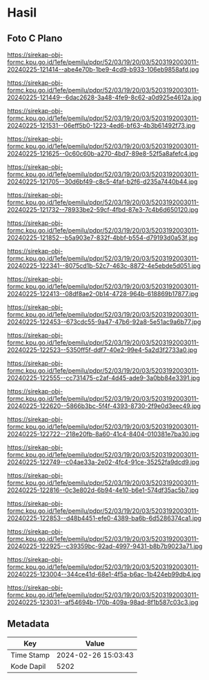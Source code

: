 # Hasil

## Foto C Plano

https://sirekap-obj-formc.kpu.go.id/1efe/pemilu/pdpr/52/03/19/20/03/5203192003011-20240225-121414--abe4e70b-1be9-4cd9-b933-106eb9858afd.jpg

https://sirekap-obj-formc.kpu.go.id/1efe/pemilu/pdpr/52/03/19/20/03/5203192003011-20240225-121449--6dac2628-3a48-4fe9-8c62-a0d925e4612a.jpg

https://sirekap-obj-formc.kpu.go.id/1efe/pemilu/pdpr/52/03/19/20/03/5203192003011-20240225-121531--06eff5b0-1223-4ed6-bf63-4b3b61492f73.jpg

https://sirekap-obj-formc.kpu.go.id/1efe/pemilu/pdpr/52/03/19/20/03/5203192003011-20240225-121625--0c60c60b-a270-4bd7-89e8-52f5a8afefc4.jpg

https://sirekap-obj-formc.kpu.go.id/1efe/pemilu/pdpr/52/03/19/20/03/5203192003011-20240225-121705--30d6bf49-c8c5-4faf-b2f6-d235a7440b44.jpg

https://sirekap-obj-formc.kpu.go.id/1efe/pemilu/pdpr/52/03/19/20/03/5203192003011-20240225-121732--78933be2-59cf-4fbd-87e3-7c4b6d650120.jpg

https://sirekap-obj-formc.kpu.go.id/1efe/pemilu/pdpr/52/03/19/20/03/5203192003011-20240225-121852--b5a903e7-832f-4bbf-b554-d79193d0a53f.jpg

https://sirekap-obj-formc.kpu.go.id/1efe/pemilu/pdpr/52/03/19/20/03/5203192003011-20240225-122341--8075cd1b-52c7-463c-8872-4e5ebde5d051.jpg

https://sirekap-obj-formc.kpu.go.id/1efe/pemilu/pdpr/52/03/19/20/03/5203192003011-20240225-122413--08df8ae2-0b14-4728-964b-618869b17877.jpg

https://sirekap-obj-formc.kpu.go.id/1efe/pemilu/pdpr/52/03/19/20/03/5203192003011-20240225-122453--673cdc55-9a47-47b6-92a8-5e51ac9a6b77.jpg

https://sirekap-obj-formc.kpu.go.id/1efe/pemilu/pdpr/52/03/19/20/03/5203192003011-20240225-122523--5350ff5f-ddf7-40e2-99e4-5a2d3f2733a0.jpg

https://sirekap-obj-formc.kpu.go.id/1efe/pemilu/pdpr/52/03/19/20/03/5203192003011-20240225-122555--cc731475-c2af-4d45-ade9-3a0bb84e3391.jpg

https://sirekap-obj-formc.kpu.go.id/1efe/pemilu/pdpr/52/03/19/20/03/5203192003011-20240225-122620--5866b3bc-5f4f-4393-8730-2f9e0d3eec49.jpg

https://sirekap-obj-formc.kpu.go.id/1efe/pemilu/pdpr/52/03/19/20/03/5203192003011-20240225-122722--218e20fb-8a60-41c4-8404-010381e7ba30.jpg

https://sirekap-obj-formc.kpu.go.id/1efe/pemilu/pdpr/52/03/19/20/03/5203192003011-20240225-122749--c04ae33a-2e02-4fc4-91ce-35252fa9dcd9.jpg

https://sirekap-obj-formc.kpu.go.id/1efe/pemilu/pdpr/52/03/19/20/03/5203192003011-20240225-122816--0c3e802d-6b94-4e10-b6e1-574df35ac5b7.jpg

https://sirekap-obj-formc.kpu.go.id/1efe/pemilu/pdpr/52/03/19/20/03/5203192003011-20240225-122853--d48b4451-efe0-4389-ba6b-6d5286374ca1.jpg

https://sirekap-obj-formc.kpu.go.id/1efe/pemilu/pdpr/52/03/19/20/03/5203192003011-20240225-122925--c39359bc-92ad-4997-9431-b8b7b9023a71.jpg

https://sirekap-obj-formc.kpu.go.id/1efe/pemilu/pdpr/52/03/19/20/03/5203192003011-20240225-123004--344ce41d-68e1-4f5a-b6ac-1b424eb99db4.jpg

https://sirekap-obj-formc.kpu.go.id/1efe/pemilu/pdpr/52/03/19/20/03/5203192003011-20240225-123031--af54694b-170b-409a-98ad-8f1b587c03c3.jpg


## Metadata

| Key        | Value               |
| ---------- | ------------------- |
| Time Stamp | 2024-02-26 15:03:43 |
| Kode Dapil | 5202                |



